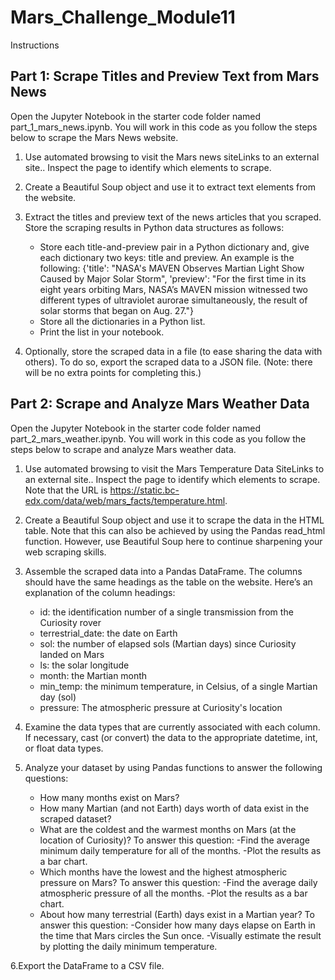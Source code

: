 # Mars_Challenge_Module11

Instructions

## Part 1: Scrape Titles and Preview Text from Mars News

Open the Jupyter Notebook in the starter code folder named part_1_mars_news.ipynb. You will work in this code as you follow the steps below to scrape the Mars News website.

1. Use automated browsing to visit the Mars news siteLinks to an external site.. Inspect the page to identify which elements to scrape.

2. Create a Beautiful Soup object and use it to extract text elements from the website.

3. Extract the titles and preview text of the news articles that you scraped. Store the scraping results in Python data structures as follows:
   - Store each title-and-preview pair in a Python dictionary and, give each dictionary two keys: title and preview. An example is the following:
       {'title': "NASA's MAVEN Observes Martian Light Show Caused by Major Solar Storm", 
        'preview': "For the first time in its eight years orbiting Mars, NASA’s MAVEN mission witnessed two different types of ultraviolet aurorae simultaneously, the result of solar storms that began on Aug. 27."}
   - Store all the dictionaries in a Python list.
   - Print the list in your notebook.

4. Optionally, store the scraped data in a file (to ease sharing the data with others). To do so, export the scraped data to a JSON file. (Note: there will be no extra points for completing this.)

## Part 2: Scrape and Analyze Mars Weather Data

Open the Jupyter Notebook in the starter code folder named part_2_mars_weather.ipynb. You will work in this code as you follow the steps below to scrape and analyze Mars weather data.

1. Use automated browsing to visit the Mars Temperature Data SiteLinks to an external site.. Inspect the page to identify which elements to scrape. Note that the URL is https://static.bc-edx.com/data/web/mars_facts/temperature.html.

2. Create a Beautiful Soup object and use it to scrape the data in the HTML table. Note that this can also be achieved by using the Pandas read_html function. However, use Beautiful Soup here to continue sharpening your web scraping 
   skills.

3. Assemble the scraped data into a Pandas DataFrame. The columns should have the same headings as the table on the website. Here’s an explanation of the column headings:
   - id: the identification number of a single transmission from the Curiosity rover
   - terrestrial_date: the date on Earth
   - sol: the number of elapsed sols (Martian days) since Curiosity landed on Mars
   - ls: the solar longitude
   - month: the Martian month
   - min_temp: the minimum temperature, in Celsius, of a single Martian day (sol)
   - pressure: The atmospheric pressure at Curiosity's location

4. Examine the data types that are currently associated with each column. If necessary, cast (or convert) the data to the appropriate datetime, int, or float data types.

5. Analyze your dataset by using Pandas functions to answer the following questions:
   - How many months exist on Mars?
   - How many Martian (and not Earth) days worth of data exist in the scraped dataset?
   - What are the coldest and the warmest months on Mars (at the location of Curiosity)? To answer this question:
      -Find the average minimum daily temperature for all of the months.
      -Plot the results as a bar chart.
   - Which months have the lowest and the highest atmospheric pressure on Mars? To answer this question:
	-Find the average daily atmospheric pressure of all the months.
	-Plot the results as a bar chart.
   - About how many terrestrial (Earth) days exist in a Martian year? To answer this question:
	-Consider how many days elapse on Earth in the time that Mars circles the Sun once.
	-Visually estimate the result by plotting the daily minimum temperature.

6.Export the DataFrame to a CSV file.
